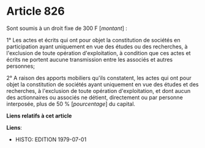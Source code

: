 # Article 826

Sont soumis à un droit fixe de 300 F [*montant*] :

1° Les actes et écrits qui ont pour objet la constitution de sociétés en participation ayant uniquement en vue des études ou
des recherches, à l'exclusion de toute opération d'exploitation, à condition que ces actes et écrits ne portent aucune
transmission entre les associés et autres personnes;

2° A raison des apports mobiliers qu'ils constatent, les actes qui ont pour objet la constitution de sociétés ayant
uniquement en vue des études et des recherches, à l'exclusion de toute opération d'exploitation, et dont aucun des
actionnaires ou associés ne détient, directement ou par personne interposée, plus de 50 % [*pourcentage*] du capital.

**Liens relatifs à cet article**

**Liens**:

  - HISTO: EDITION 1979-07-01
